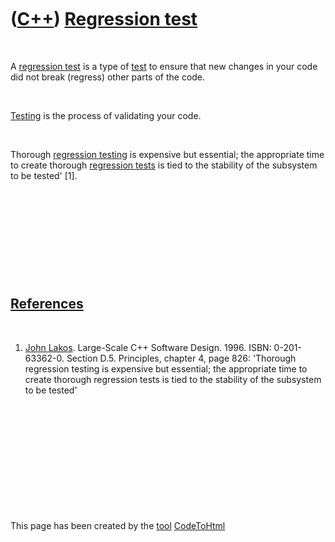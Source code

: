



 

 

 

 

 

([C++](Cpp.md)) [Regression test](CppRegressionTest.md)
=========================================================

 

A [regression test](CppRegressionTest.md) is a type of
[test](CppTest.md) to ensure that new changes in your code did not
break (regress) other parts of the code.

 

[Testing](CppRegressionTest.md) is the process of validating your code.

 

Thorough [regression testing](CppRegressionTest.md) is expensive but
essential; the appropriate time to create thorough [regression
tests](CppRegressionTest.md) is tied to the stability of the subsystem
to be tested' \[1\].

 

 

 

 

 

[References](CppReferences.md)
-------------------------------

 

1.  [John Lakos](CppJohnLakos.md). Large-Scale C++ Software Design.
    1996. ISBN: 0-201-63362-0. Section D.5. Principles, chapter 4, page
    826: 'Thorough regression testing is expensive but essential; the
    appropriate time to create thorough regression tests is tied to the
    stability of the subsystem to be tested'

 

 

 

 

 





 




This page has been created by the [tool](Tools.md)
[CodeToHtml](ToolCodeToHtml.md)
